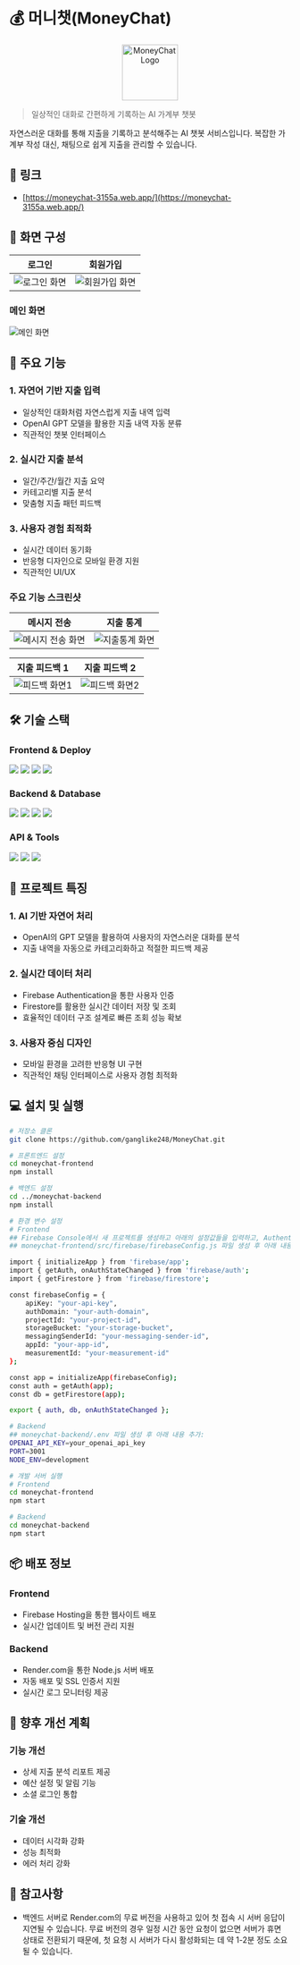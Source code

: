 # 💰 머니챗(MoneyChat) 

<div align="center">
  <img src="./moneychat-frontend/public/logo.png" width="100" alt="MoneyChat Logo">
</div>

> 일상적인 대화로 간편하게 기록하는 AI 가계부 챗봇

자연스러운 대화를 통해 지출을 기록하고 분석해주는 AI 챗봇 서비스입니다. 복잡한 가계부 작성 대신, 채팅으로 쉽게 지출을 관리할 수 있습니다.

## 🔗 링크
- [https://moneychat-3155a.web.app/](https://moneychat-3155a.web.app/)

## 💫 화면 구성

| 로그인 | 회원가입 |
|:---:|:---:|
|![로그인 화면](./images/로그인.png)|![회원가입 화면](./images/회원가입.png)|

### 메인 화면
![메인 화면](./images/기본페이지.png)

## 📌 주요 기능

### 1. 자연어 기반 지출 입력
- 일상적인 대화처럼 자연스럽게 지출 내역 입력
- OpenAI GPT 모델을 활용한 지출 내역 자동 분류
- 직관적인 챗봇 인터페이스

### 2. 실시간 지출 분석
- 일간/주간/월간 지출 요약
- 카테고리별 지출 분석
- 맞춤형 지출 패턴 피드백

### 3. 사용자 경험 최적화
- 실시간 데이터 동기화
- 반응형 디자인으로 모바일 환경 지원
- 직관적인 UI/UX

### 주요 기능 스크린샷

| 메시지 전송 | 지출 통계 |
|:---:|:---:|
|![메시지 전송 화면](./images/메시지전송.png)|![지출통계 화면](./images/지출통계.png)|

| 지출 피드백 1 | 지출 피드백 2 |
|:---:|:---:|
|![피드백 화면1](./images/피드백1.png)|![피드백 화면2](./images/피드백2.png)|

## 🛠 기술 스택

### Frontend & Deploy
<div>
  <img src="https://img.shields.io/badge/React-61DAFB?style=flat&logo=React&logoColor=white"/>
  <img src="https://img.shields.io/badge/React Router-CA4245?style=flat&logo=React Router&logoColor=white"/>
  <img src="https://img.shields.io/badge/CSS3-1572B6?style=flat&logo=CSS3&logoColor=white"/>
  <img src="https://img.shields.io/badge/Firebase Hosting-FFCA28?style=flat&logo=Firebase&logoColor=black"/>
</div>

### Backend & Database
<div>
  <img src="https://img.shields.io/badge/Node.js-339933?style=flat&logo=Node.js&logoColor=white"/>
  <img src="https://img.shields.io/badge/Express-000000?style=flat&logo=Express&logoColor=white"/>
  <img src="https://img.shields.io/badge/Firebase-FFCA28?style=flat&logo=Firebase&logoColor=black"/>
  <img src="https://img.shields.io/badge/Render-46E3B7?style=flat&logo=Render&logoColor=white"/>
</div>

### API & Tools
<div>
  <img src="https://img.shields.io/badge/OpenAI-412991?style=flat&logo=OpenAI&logoColor=white"/>
  <img src="https://img.shields.io/badge/NPM-CB3837?style=flat&logo=NPM&logoColor=white"/>
  <img src="https://img.shields.io/badge/Git-F05032?style=flat&logo=Git&logoColor=white"/>
</div>

## 🌟 프로젝트 특징

### 1. AI 기반 자연어 처리
- OpenAI의 GPT 모델을 활용하여 사용자의 자연스러운 대화를 분석
- 지출 내역을 자동으로 카테고리화하고 적절한 피드백 제공

### 2. 실시간 데이터 처리
- Firebase Authentication을 통한 사용자 인증
- Firestore를 활용한 실시간 데이터 저장 및 조회
- 효율적인 데이터 구조 설계로 빠른 조회 성능 확보

### 3. 사용자 중심 디자인
- 모바일 환경을 고려한 반응형 UI 구현
- 직관적인 채팅 인터페이스로 사용자 경험 최적화

## 💻 설치 및 실행

```bash
# 저장소 클론
git clone https://github.com/ganglike248/MoneyChat.git

# 프론트엔드 설정
cd moneychat-frontend
npm install

# 백엔드 설정
cd ../moneychat-backend
npm install

# 환경 변수 설정
# Frontend 
## Firebase Console에서 새 프로젝트를 생성하고 아래의 설정값들을 입력하고, Authentication를 설정해주세요.
## moneychat-frontend/src/firebase/firebaseConfig.js 파일 생성 후 아래 내용 추가:

import { initializeApp } from 'firebase/app';
import { getAuth, onAuthStateChanged } from 'firebase/auth';
import { getFirestore } from 'firebase/firestore';

const firebaseConfig = {
    apiKey: "your-api-key",
    authDomain: "your-auth-domain",
    projectId: "your-project-id",
    storageBucket: "your-storage-bucket",
    messagingSenderId: "your-messaging-sender-id",
    appId: "your-app-id",
    measurementId: "your-measurement-id"
};

const app = initializeApp(firebaseConfig);
const auth = getAuth(app);
const db = getFirestore(app);

export { auth, db, onAuthStateChanged };

# Backend
## moneychat-backend/.env 파일 생성 후 아래 내용 추가:
OPENAI_API_KEY=your_openai_api_key
PORT=3001
NODE_ENV=development

# 개발 서버 실행
# Frontend
cd moneychat-frontend
npm start

# Backend
cd moneychat-backend
npm start
```

## 📦 배포 정보

### Frontend

- Firebase Hosting을 통한 웹사이트 배포
- 실시간 업데이트 및 버전 관리 지원

### Backend

- Render.com을 통한 Node.js 서버 배포
- 자동 배포 및 SSL 인증서 지원
- 실시간 로그 모니터링 제공

## 📝 향후 개선 계획

### 기능 개선

- 상세 지출 분석 리포트 제공
- 예산 설정 및 알림 기능
- 소셜 로그인 통합


### 기술 개선

- 데이터 시각화 강화
- 성능 최적화
- 에러 처리 강화


## 📌 참고사항

- 백엔드 서버로 Render.com의 무료 버전을 사용하고 있어 첫 접속 시 서버 응답이 지연될 수 있습니다. 무료 버전의 경우 일정 시간 동안 요청이 없으면 서버가 휴면 상태로 전환되기 때문에, 첫 요청 시 서버가 다시 활성화되는 데 약 1-2분 정도 소요될 수 있습니다.